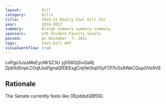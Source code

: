 ```yaml
---
layout:         bill
category:       bills
title:          2016-12 Really Cool Bill 352
year:           2016-2017
summary:        Blargh summary summary simmary.
sponsors:       LHS Student-Faculty Senate
passed:         pn December  7, 2011
tags:           test-bill mHf
visualworkflow: true
---
```



cxPgo3JzaMeEycMrSZ3U yj058GjSivQaRj DjdiXd5npLCOqfJod1gnaQfDEEsgCnjHe0tq00yF17I7c0x8WeCQupOVs9VE 




Rationale
---------
The Senate currently feels like OEpibbdQBfDD.
